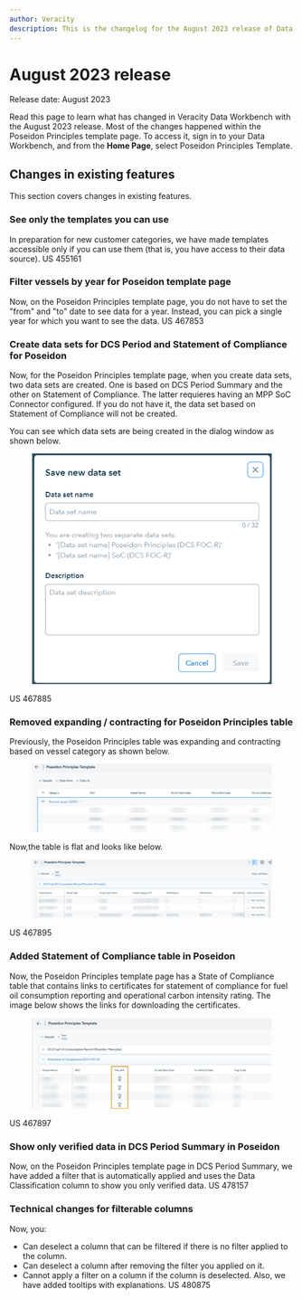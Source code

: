 ```yaml
---
author: Veracity
description: This is the changelog for the August 2023 release of Data Workbench.
---
```


# August 2023 release

Release date: August 2023

Read this page to learn what has changed in Veracity Data Workbench with the August 2023 release. Most of the changes happened within the Poseidon Principles template page. To access it, sign in to your Data Workbench, and from the **Home Page**, select Poseidon Principles Template. 

## Changes in existing features
This section covers changes in existing features.

### See only the templates you can use
In preparation for new customer categories, we have made templates accessible only if you can use them (that is, you have access to their data source).
US 455161

### Filter vessels by year for Poseidon template page
Now, on the Poseidon Principles template page, you do not have to set the "from" and "to" date to see data for a year. Instead, you can pick a single year for which you want to see the data.
US 467853

### Create data sets for DCS Period and Statement of Compliance for Poseidon
Now, for the Poseidon Principles template page, when you create data sets, two data sets are created. One is based on DCS Period Summary and the other on Statement of Compliance. The latter requieres having an MPP SoC Connector configured. If you do not have it, the data set based on Statement of Compliance will not be created. 

You can see which data sets are being created in the dialog window as shown below.

<figure>
	<img src="assets/savetwodatasets.png"/>
</figure>

US 467885

### Removed expanding / contracting for Poseidon Principles table
Previously, the Poseidon Principles table was expanding and contracting based on vessel category as shown below.
<figure>
	<img src="assets/previoustable.png"/>
</figure>

Now,the table is flat and looks like below.
<figure>
	<img src="assets/currenttable.png"/>
</figure>

US 467895

### Added Statement of Compliance table in Poseidon
Now, the Poseidon Principles template page has a State of Compliance table that contains links to certificates for statement of compliance for fuel oil consumption reporting and operational carbon intensity rating. The image below shows the links for downloading the certificates.
<figure>
	<img src="assets/linkstatementofcompliance.png"/>
</figure>

US 467897

### Show only verified data in DCS Period Summary in Poseidon
Now, on the Poseidon Principles template page in DCS Period Summary, we have added a filter that is automatically applied and uses the Data Classification column to show you only verified data.
US 478157

### Technical changes for filterable columns
Now, you:
* Can deselect a column that can be filtered if there is no filter applied to the column.
* Can deselect a column after removing the filter you applied on it.
* Cannot apply a filter on a column if the column is deselected.
Also, we have added tooltips with explanations.
US 480875